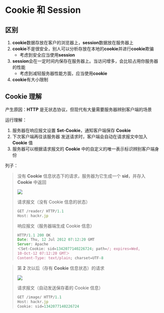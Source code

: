 # Cookie 和 Session

## 区别

1. **cookie**数据存放在客户的浏览器上，**session**数据放在服务器上
2. **cookie**不是很安全，别人可以分析存放在本地的**cookie**并进行**cookie**欺骗
   - 考虑到安全应当使用**session**
3. **session**会在一定时间内保存在服务器上。当访问增多，会比较占用你服务器的性能
   - 考虑到减轻服务器性能方面，应当使用**cookie**
4. **cookie**有大小限制

## Cookie 理解

产生原因：**HTTP** 是无状态协议，但现代有大量需要服务器辨别客户端的场景

运行理解：

1. 服务器在响应报文设置 **Set-Cookie**，通知客户端保存 **Cookie**
2. 下次客户端再往该服务器 发送请求时，客户端会自动在请求报文中加入 **Cookie** 值
3. 服务器可以根据请求报文的 **Cookie** 中的自定义的唯一表示标识辨别客户端身份

列子：

> 没有 **Cookie** 信息状态下的请求，服务器为它生成一个 **sid**，并存入 **Cookie** 中返回
>
> ![](https://cdn.musiblog.com/Web/%E7%BD%91%E7%BB%9C/cook%E5%92%8Csessino-cookie%E7%90%86%E8%A7%A31.webp)
>
> 请求报文（没有 Cookie 信息的状态）
>
> ```javascript
> GET /reader/ HTTP/1.1
> Host: hackr.jp
> ```
>
> 响应报文（服务器端生成 Cookie 信息）
>
> ```javascript
> HTTP/1.1 200 OK
> Date: Thu, 12 Jul 2012 07:12:20 GMT
> Server: Apache
> ＜Set-Cookie: sid=1342077140226724; path=/; expires=Wed,
> 10-Oct-12 07:12:20 GMT＞
> Content-Type: text/plain; charset=UTF-8
> ```

> 第 **2** 次以后（存有 **Cookie** 信息状态）的请求
>
> ![](https://cdn.musiblog.com/Web/%E7%BD%91%E7%BB%9C/cook%E5%92%8Csessino-cookie%E7%90%86%E8%A7%A32.webp)
>
> 请求报文（自动发送保存着的 Cookie 信息）
>
> ```javascript
> GET /image/ HTTP/1.1
> Host: hackr.jp
> Cookie: sid=1342077140226724
> ```





